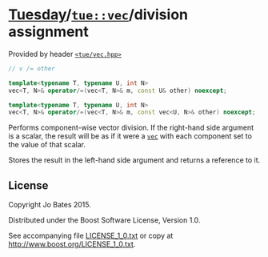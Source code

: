 [Tuesday](../../../README.md)/[`tue::vec`](../../headers/vec.md)/division assignment
====================================================================================
Provided by header [`<tue/vec.hpp>`](../../headers/vec.md)

```c++
// v /= other

template<typename T, typename U, int N>
vec<T, N>& operator/=(vec<T, N>& m, const U& other) noexcept;

template<typename T, typename U, int N>
vec<T, N>& operator/=(vec<T, N>& m, const vec<U, N>& other) noexcept;
```

Performs component-wise vector division. If the right-hand side argument is a
scalar, the result will be as if it were a [`vec`](../../headers/vec.md) with
each component set to the value of that scalar.

Stores the result in the left-hand side argument and returns a reference to it.

License
-------
Copyright Jo Bates 2015.

Distributed under the Boost Software License, Version 1.0.

See accompanying file [LICENSE_1_0.txt](../../../LICENSE_1_0.txt) or copy at
http://www.boost.org/LICENSE_1_0.txt.
